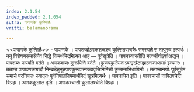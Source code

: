 ```yaml
---
index: 2.1.54
index_padded: 2.1.054
sutra: पापाणके कुत्सितैः
vritti: balamanorama

---
```

<<पापाणके कुत्सितैः>> - पापाणके । पापशब्दोऽणकशब्दश्च कुत्सितवाचकैः समस्यते स तत्पुरुष इत्यर्थः । ननु विशेषणसमासेनैव सिद्धे किमर्थमिदमित्यत आह — पूर्वसूत्रेति । पापमस्यास्तीति मत्वर्थीयोऽर्शाअद्यच् । पापशब्दः पापवति वर्तते । अणकशब्दः कुरूपिणि वर्तते ।कुरूपकुत्सिताऽवद्यखेटगह्र्राऽणकाःसमाः॑ इत्यमरः । ततश्च पापाऽणकशब्दौ निन्दाहेतुभूतपापकुरूपात्मकप्रवृत्तिनिमित्तौ कुत्सनाभिधायिनौ । ततश्चानयोः पूर्वसूत्रेम समासे परनिपातः स्यादतः पूर्वनिपातनियमार्थमिदं सूत्रमित्यर्थः । पापनापित इति । पापश्चासौ नापितश्चेति विग्रहः । अणककुलाल इति । अणकश्चासौ कुलालश्चेति विग्रहः । 